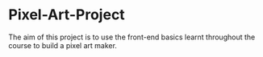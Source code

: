 # Pixel-Art-Project
The aim of this project is to use the front-end basics learnt throughout the course to build a pixel art maker.

